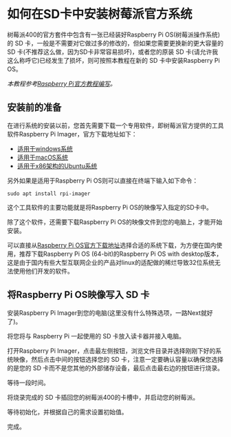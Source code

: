 # 如何在SD卡中安装树莓派官方系统

树莓派400的官方套件中包含有一张已经装好Raspberry Pi OS(树莓派操作系统)的 SD 卡，一般是不需要对它做过多的修改的，但如果您需要更换新的更大容量的 SD 卡(不推荐这么做，因为SD卡非常容易损坏)，或者您的原装 SD 卡(请允许我这么称呼它)已经发生了损坏，则可按照本教程在新的 SD 卡中安装Raspberry Pi OS。

*本教程参考[Raspberry Pi官方教程编写](https://www.raspberrypi.com/software/)。*

## 安装前的准备

在进行系统的安装以前，您首先需要下载一个专用软件，即树莓派官方提供的工具软件Raspberry Pi Imager，官方下载地址如下：

* [适用于windows系统](https://downloads.raspberrypi.org/imager/imager_latest.exe)
* [适用于macOS系统](https://downloads.raspberrypi.org/imager/imager_latest.dmg)
* [适用于x86架构的Ubuntu系统](https://downloads.raspberrypi.org/imager/imager_latest_amd64.deb)

另外如果是适用于Raspberry Pi OS则可以直接在终端下输入如下命令：

```shell
sudo apt install rpi-imager
```

这个工具软件的主要功能就是将Raspberry Pi OS的映像写入指定的SD卡中。

除了这个软件，还需要下载Raspberry Pi OS的映像文件到您的电脑上，才能开始安装。

可以直接从[Raspberry Pi OS官方下载地址](https://www.raspberrypi.com/software/operating-systems/)选择合适的系统下载，为方便在国内使用，推荐下载Raspberry Pi OS (64-bit)的Raspberry Pi OS with desktop版本，这是由于国内有些大型互联网企业的产品对linux的适配做的稀烂导致32位系统无法使用他们开发的软件。

## 将Raspberry Pi OS映像写入 SD 卡

安装Raspberry Pi Imager到您的电脑(这里没有什么特殊选项，一路Next就好了)。

将您将与 Raspberry Pi 一起使用的 SD 卡放入读卡器并接入电脑。

打开Raspberry Pi Imager，点击最左侧按钮，浏览文件目录并选择刚刚下好的系统映像，然后点击中间的按钮选择您的 SD 卡，注意一定要确认容量以确保您选择的是您的 SD 卡而不是您其他的外部储存设备，最后点击最右边的按钮进行烧录。

等待一段时间。

将烧录完成的 SD 卡插回您的树莓派400的卡槽中，并启动您的树莓派。

等待初始化，并根据自己的需求设置初始值。

完成。
